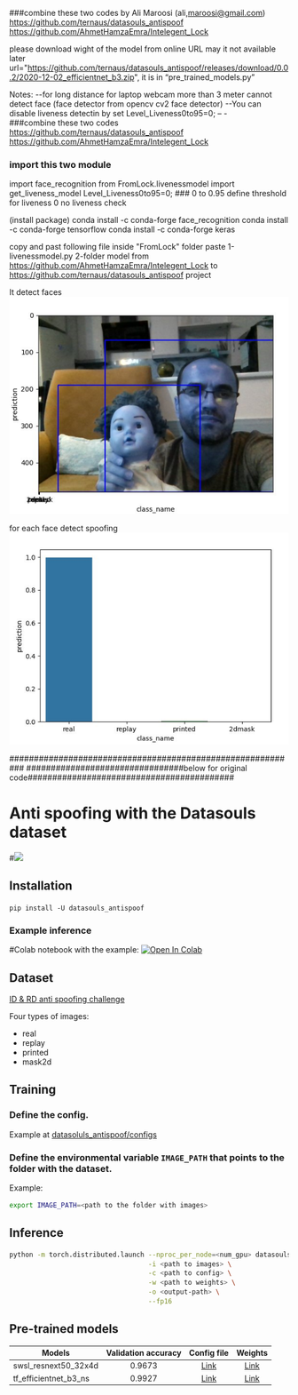 

###combine these two codes by Ali Maroosi (ali,maroosi@gmail.com)
 https://github.com/ternaus/datasouls_antispoof 
https://github.com/AhmetHamzaEmra/Intelegent_Lock

please download wight of the model from online URL may it not available later
url="https://github.com/ternaus/datasouls_antispoof/releases/download/0.0.2/2020-12-02_efficientnet_b3.zip",
it is in “pre_trained_models.py”
 
Notes: 
--for long distance for laptop webcam more than 3 meter cannot detect face (face detector from  opencv cv2 face detector)
--You can disable liveness detectin by set  Level_Liveness0to95=0;
– -  
###combine these two codes
 https://github.com/ternaus/datasouls_antispoof 
https://github.com/AhmetHamzaEmra/Intelegent_Lock
### import this two module
import face_recognition
from FromLock.livenessmodel import get_liveness_model
Level_Liveness0to95=0; ### 0 to 0.95  define threshold for liveness 0 no liveness check


(install package)
conda install -c conda-forge face_recognition
 conda install -c conda-forge tensorflow 
  conda install -c conda-forge keras 

copy and past following file 
inside "FromLock" folder paste
1-livenessmodel.py
2-folder model
from 
https://github.com/AhmetHamzaEmra/Intelegent_Lock  to https://github.com/ternaus/datasouls_antispoof  project

It detect faces
![](https://github.com/alimaroosi/Liveness-Detection/blob/main/Result1.jpg)

for each face detect spoofing
![](https://github.com/alimaroosi/Liveness-Detection/blob/main/Result2.jpg)

###########################################################
################################below for original code##########################################

# Anti spoofing with the Datasouls dataset
#![](https://habrastorage.org/webt/uv/7u/ws/uv7uwsjkcz732_vhf0opx3zfjrc.jpeg)

## Installation
`pip install -U datasouls_antispoof`

### Example inference

#Colab notebook with the example: [![Open In Colab](https://colab.research.google.com/assets/colab-badge.svg)](https://colab.research.google.com/drive/1HN0xmAUjfgVLccCV_QQ2Zg98WD9BZeNW?usp=sharing)

## Dataset

[ID & RD anti spoofing challenge](https://ods.ai/competitions/idrnd-facial-antispoofing)

Four types of images:
* real
* replay
* printed
* mask2d

## Training

### Define the config.
Example at [datasoluls_antispoof/configs](datasouls_antispoof/configs)

### Define the environmental variable `IMAGE_PATH` that points to the folder with the dataset.
Example:
```bash
export IMAGE_PATH=<path to the folder with images>
```
## Inference

```bash
python -m torch.distributed.launch --nproc_per_node=<num_gpu> datasouls_antispoof/inference.py \
                                   -i <path to images> \
                                   -c <path to config> \
                                   -w <path to weights> \
                                   -o <output-path> \
                                   --fp16
```

## Pre-trained models

| Models        | Validation accuracy | Config file  | Weights |
| ------------- |:--------------------:| :------------:| :------: |
| swsl_resnext50_32x4d | 0.9673 | [Link](datasouls_antispoof/configs/2020-11-30b.yaml) | [Link](https://github.com/ternaus/datasouls_antispoof/releases/download/0.0.1/2020-11-30b_resnext50_32x4d.zip) |
| tf_efficientnet_b3_ns | 0.9927 |[Link](datasoluls_antispoof/configs/2020-12-02.yaml)| [Link](https://github.com/ternaus/datasouls_antispoof/releases/download/0.0.2/2020-12-02_efficientnet_b3.zip)|
